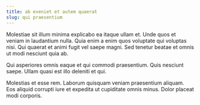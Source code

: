 ```yaml
---
title: ab eveniet et autem quaerat
slug: qui praesentium
---
```


Molestiae sit illum minima explicabo ea itaque ullam et. Unde quos et veniam in laudantium nulla. Quia enim a enim quos voluptate qui voluptas nisi. Qui quaerat et animi fugit vel saepe magni. Sed tenetur beatae et omnis ut modi nesciunt quia ab.

Qui asperiores omnis eaque et qui commodi praesentium. Quis nesciunt saepe. Ullam quasi est illo deleniti et qui.

Molestias et esse rem. Laborum quisquam veniam praesentium aliquam. Eos aliquid corrupti iure et expedita ut cupiditate omnis minus. Dolor placeat modi corporis.
